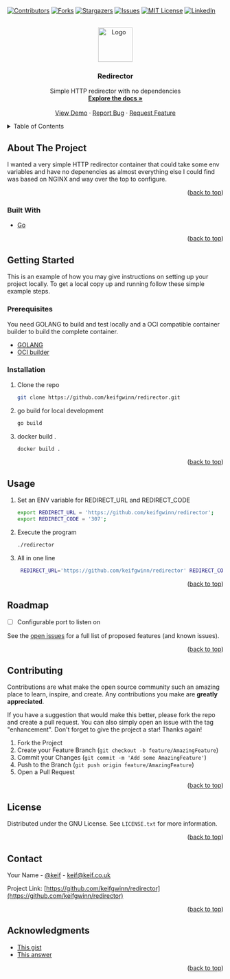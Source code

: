 <div id="top"></div>
<!--
*** Thanks for checking out the Best-README-Template. If you have a suggestion
*** that would make this better, please fork the repo and create a pull request
*** or simply open an issue with the tag "enhancement".
*** Don't forget to give the project a star!
*** Thanks again! Now go create something AMAZING! :D
-->



<!-- PROJECT SHIELDS -->
<!--
*** I'm using markdown "reference style" links for readability.
*** Reference links are enclosed in brackets [ ] instead of parentheses ( ).
*** See the bottom of this document for the declaration of the reference variables
*** for contributors-url, forks-url, etc. This is an optional, concise syntax you may use.
*** https://www.markdownguide.org/basic-syntax/#reference-style-links
-->
[![Contributors][contributors-shield]][contributors-url]
[![Forks][forks-shield]][forks-url]
[![Stargazers][stars-shield]][stars-url]
[![Issues][issues-shield]][issues-url]
[![MIT License][license-shield]][license-url]
[![LinkedIn][linkedin-shield]][linkedin-url]

<!-- PROJECT LOGO -->
<br />
<div align="center">
  <a href="https://github.com/keifgwinn/redirector">
    <img src="images/logo.png" alt="Logo" width="80" height="80">
  </a>

<h3 align="center">Redirector</h3>

  <p align="center">
    Simple HTTP redirector with no dependencies
    <br />
    <a href="https://github.com/keifgwinn/redirector"><strong>Explore the docs »</strong></a>
    <br />
    <br />
    <a href="https://github.com/keifgwinn/redirector">View Demo</a>
    ·
    <a href="https://github.com/keifgwinn/redirector/issues">Report Bug</a>
    ·
    <a href="https://github.com/keifgwinn/redirector/issues">Request Feature</a>
  </p>
</div>



<!-- TABLE OF CONTENTS -->
<details>
  <summary>Table of Contents</summary>
  <ol>
    <li>
      <a href="#about-the-project">About The Project</a>
      <ul>
        <li><a href="#built-with">Built With go and coker</a></li>
      </ul>
    </li>
    <li>
      <a href="#getting-started">Getting Started</a>
      <ul>
        <li><a href="#prerequisites">Prerequisites</a></li>
        <li><a href="#installation">Installation</a></li>
      </ul>
    </li>
    <li><a href="#usage">Usage</a></li>
    <li><a href="#roadmap">Roadmap</a></li>
    <li><a href="#contributing">Contributing</a></li>
    <li><a href="#license">License</a></li>
    <li><a href="#contact">Contact</a></li>
    <li><a href="#acknowledgments">Acknowledgments</a></li>
  </ol>
</details>



<!-- ABOUT THE PROJECT -->
## About The Project

I wanted a very simple HTTP redirector container that could take some env variables and have no depenencies as almost everything else I could find was based on NGINX and way over the top to configure.
<p align="right">(<a href="#top">back to top</a>)</p>



### Built With

* [Go](https://go.dev/)


<p align="right">(<a href="#top">back to top</a>)</p>



<!-- GETTING STARTED -->
## Getting Started

This is an example of how you may give instructions on setting up your project locally.
To get a local copy up and running follow these simple example steps.

### Prerequisites

You need GOLANG to build and test locally and a OCI compatible container builder to build the complete container.

* [GOLANG](https://go.dev/doc/tutorial/getting-started) 
* [OCI builder](https://projectatomic.io/blog/2018/03/the-many-ways-to-build-oci-images/) 

### Installation

1. Clone the repo
   ```sh
   git clone https://github.com/keifgwinn/redirector.git
   ```
2. go build for local development
   ```sh
   go build
   ```
3. docker build .
   ```sh
   docker build .
   ```   

<p align="right">(<a href="#top">back to top</a>)</p>

<!-- USAGE EXAMPLES -->
## Usage
1. Set an ENV variable for REDIRECT_URL and REDIRECT_CODE
   ```sh
   export REDIRECT_URL = 'https://github.com/keifgwinn/redirector';
   export REDIRECT_CODE = '307';
   ```

2. Execute the program
 
   ```sh
   ./redirector
   ```

3. All in one line 
   ```sh
    REDIRECT_URL='https://github.com/keifgwinn/redirector' REDIRECT_CODE=307 ./redirector
   ```

<p align="right">(<a href="#top">back to top</a>)</p>


<!-- ROADMAP -->
## Roadmap

- [ ] Configurable port to listen on

See the [open issues](https://github.com/keifgwinn/redirector/issues) for a full list of proposed features (and known issues).

<p align="right">(<a href="#top">back to top</a>)</p>


<!-- CONTRIBUTING -->
## Contributing

Contributions are what make the open source community such an amazing place to learn, inspire, and create. Any contributions you make are **greatly appreciated**.

If you have a suggestion that would make this better, please fork the repo and create a pull request. You can also simply open an issue with the tag "enhancement".
Don't forget to give the project a star! Thanks again!

1. Fork the Project
2. Create your Feature Branch (`git checkout -b feature/AmazingFeature`)
3. Commit your Changes (`git commit -m 'Add some AmazingFeature'`)
4. Push to the Branch (`git push origin feature/AmazingFeature`)
5. Open a Pull Request

<p align="right">(<a href="#top">back to top</a>)</p>

<!-- LICENSE -->
## License

Distributed under the GNU License. See `LICENSE.txt` for more information.

<p align="right">(<a href="#top">back to top</a>)</p>



<!-- CONTACT -->
## Contact

Your Name - [@keif](https://twitter.com/keif) - keif@keif.co.uk

Project Link: [https://github.com/keifgwinn/redirector](https://github.com/keifgwinn/redirector)

<p align="right">(<a href="#top">back to top</a>)</p>



<!-- ACKNOWLEDGMENTS -->
## Acknowledgments

* [This gist](https://gist.github.com/hSATAC/5343225)
* [This answer](https://codereview.stackexchange.com/a/108670)

<p align="right">(<a href="#top">back to top</a>)</p>

<!-- MARKDOWN LINKS & IMAGES -->
<!-- https://www.markdownguide.org/basic-syntax/#reference-style-links -->
[contributors-shield]: https://img.shields.io/github/contributors/keifgwinn/redirector.svg?style=for-the-badge
[contributors-url]: https://github.com/keifgwinn/redirector/graphs/contributors
[forks-shield]: https://img.shields.io/github/forks/keifgwinn/redirector.svg?style=for-the-badge
[forks-url]: https://github.com/keifgwinn/redirector/network/members
[stars-shield]: https://img.shields.io/github/stars/keifgwinn/redirector.svg?style=for-the-badge
[stars-url]: https://github.com/keifgwinn/redirector/stargazers
[issues-shield]: https://img.shields.io/github/issues/keifgwinn/redirector.svg?style=for-the-badge
[issues-url]: https://github.com/keifgwinn/redirector/issues
[license-shield]: https://img.shields.io/github/license/keifgwinn/redirector.svg?style=for-the-badge
[license-url]: https://github.com/keifgwinn/redirector/blob/master/LICENSE.txt
[linkedin-shield]: https://img.shields.io/badge/-LinkedIn-black.svg?style=for-the-badge&logo=linkedin&colorB=555
[linkedin-url]: https://linkedin.com/in/keifgwinn
[product-screenshot]: images/screenshot.png